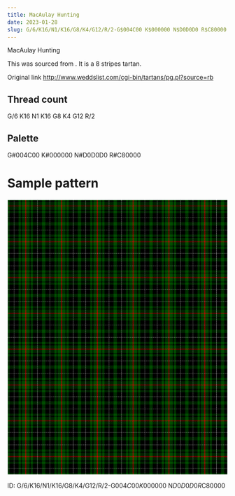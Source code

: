 ```yaml
---
title: MacAulay Hunting
date: 2023-01-28
slug: G/6/K16/N1/K16/G8/K4/G12/R/2-G$004C00 K$000000 N$D0D0D0 R$C80000
---
```

MacAulay Hunting

This was sourced from <no value>.  It is a 8 stripes tartan.

Original link http://www.weddslist.com/cgi-bin/tartans/pg.pl?source=rb

## Thread count
G/6 K16 N1 K16 G8 K4 G12 R/2

## Palette
G#004C00 K#000000 N#D0D0D0 R#C80000

# Sample pattern

![Tartan detail](tartan.png "G/6 K16 N1 K16 G8 K4 G12 R/2 tartan")

ID: G/6/K16/N1/K16/G8/K4/G12/R/2-G$004C00 K$000000 N$D0D0D0 R$C80000